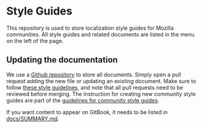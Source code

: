 # Style Guides

This repository is used to store localization style guides for Mozilla communities. All style guides and related documents are listed in the menu on the left of the page.

## Updating the documentation

We use a [Github repository](https://github.com/mozilla-l10n/styleguides/) to store all documents. Simply open a pull request adding the new file or updating an existing document. Make sure to follow [these style guidelines](https://github.com/mozilla-l10n/documentation/blob/master/misc/documentation_styleguide.md), and note that all pull requests need to be reviewed before merging. The instruction for creating  new community style guides are part of the [guidelines for community style guides](guidelines/styleguide_guidelines.md).

If you want content to appear on GitBook, it needs to be listed in [docs/SUMMARY.md](https://github.com/mozilla-l10n/styleguides/blob/master/docs/SUMMARY.md).

